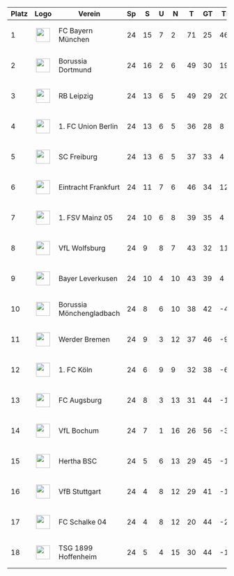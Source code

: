 |Platz|Logo|Verein|Sp|S|U|N|T|GT|TD|Pkte|Letzte 5|Spiel|
|-----|----|------|--|-|-|-|-|--|--|----|--------|-----|
|1|<p align="center"><img src="https://i.imgur.com/jJEsJrj.png" height="32"/></p>|FC Bayern München|24|15|7|2|71|25|46|52|✅✅✅❌✅||
|2|<p align="center"><img src="https://upload.wikimedia.org/wikipedia/commons/thumb/6/67/Borussia_Dortmund_logo.svg/560px-Borussia_Dortmund_logo.svg.png" height="32"/></p>|Borussia Dortmund|24|16|2|6|49|30|19|50|➖✅✅✅✅||
|3|<p align="center"><img src="https://i.imgur.com/Rpwsjz1.png" height="32"/></p>|RB Leipzig|24|13|6|5|49|29|20|45|✅❌✅✅❌||
|4|<p align="center"><img src="https://assets.dfb.de/uploads/000/018/232/small_union-Berlin.jpg" height="32"/></p>|1. FC Union Berlin|24|13|6|5|36|28|8|45|➖➖❌➖✅||
|5|<p align="center"><img src="https://i.imgur.com/r3mvi0h.png" height="32"/></p>|SC Freiburg|24|13|6|5|37|33|4|45|✅➖➖✅✅||
|6|<p align="center"><img src="https://i.imgur.com/X8NFkOb.png" height="32"/></p>|Eintracht Frankfurt|24|11|7|6|46|34|12|40|➖➖❌✅❌||
|7|<p align="center"><img src="https://upload.wikimedia.org/wikipedia/commons/thumb/9/9e/Logo_Mainz_05.svg/1200px-Logo_Mainz_05.svg.png" height="32"/></p>|1. FSV Mainz 05|24|10|6|8|39|35|4|36|➖✅✅✅✅||
|8|<p align="center"><img src="https://i.imgur.com/ucqKV4B.png" height="32"/></p>|VfL Wolfsburg|24|9|8|7|43|32|11|35|➖➖✅❌➖||
|9|<p align="center"><img src="https://upload.wikimedia.org/wikipedia/de/thumb/f/f7/Bayer_Leverkusen_Logo.svg/1200px-Bayer_Leverkusen_Logo.svg.png" height="32"/></p>|Bayer Leverkusen|24|10|4|10|43|39|4|34|✅✅➖❌✅||
|10|<p align="center"><img src="https://i.imgur.com/KSIk0Eu.png" height="32"/></p>|Borussia Mönchengladbach|24|8|6|10|38|42|-4|30|❌➖❌✅❌||
|11|<p align="center"><img src="https://upload.wikimedia.org/wikipedia/commons/thumb/b/be/SV-Werder-Bremen-Logo.svg/681px-SV-Werder-Bremen-Logo.svg.png" height="32"/></p>|Werder Bremen|24|9|3|12|37|46|-9|30|❌❌✅❌❌||
|12|<p align="center"><img src="https://upload.wikimedia.org/wikipedia/en/thumb/5/53/FC_Cologne_logo.svg/1200px-FC_Cologne_logo.svg.png" height="32"/></p>|1. FC Köln|24|6|9|9|32|38|-6|27|❌➖❌❌✅||
|13|<p align="center"><img src="https://i.imgur.com/sdE62e2.png" height="32"/></p>|FC Augsburg|24|8|3|13|31|44|-13|27|❌✅❌✅❌||
|14|<p align="center"><img src="https://i.imgur.com/5jy3Gfr.png" height="32"/></p>|VfL Bochum|24|7|1|16|26|56|-30|22|✅❌❌❌❌||
|15|<p align="center"><img src="https://i.imgur.com/apFwbYZ.png" height="32"/></p>|Hertha BSC|24|5|6|13|29|45|-16|21|➖❌✅❌✅||
|16|<p align="center"><img src="https://i.imgur.com/v0tkpNx.png" height="32"/></p>|VfB Stuttgart|24|4|8|12|29|41|-12|20|➖❌❌✅❌||
|17|<p align="center"><img src="https://upload.wikimedia.org/wikipedia/commons/9/97/FC_Schalke_04_Logo.png" height="32"/></p>|FC Schalke 04|24|4|8|12|20|44|-24|20|➖✅✅➖➖||
|18|<p align="center"><img src="https://i.imgur.com/gF0PfEl.png" height="32"/></p>|TSG 1899 Hoffenheim|24|5|4|15|30|44|-14|19|❌❌❌❌❌||
